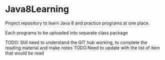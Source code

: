 # Java8Learning
Project repository to learn Java 8 and practice programs at one place.

Each programs to be uploaded into separate class package


TODO: Still need to understand the GIT hub working, to complete the reading material and make notes
TODO:Need to update with the list of item that would be read

